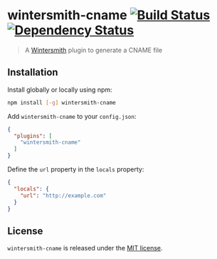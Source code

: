 # wintersmith-cname [![Build Status](https://travis-ci.org/xavierdutreilh/wintersmith-cname.svg?branch=master)](https://travis-ci.org/xavierdutreilh/wintersmith-cname) [![Dependency Status](https://gemnasium.com/badges/github.com/xavierdutreilh/wintersmith-cname.svg)](https://gemnasium.com/github.com/xavierdutreilh/wintersmith-cname)

> A [Wintersmith](https://github.com/jnordberg/wintersmith) plugin to generate a CNAME file

## Installation

Install globally or locally using npm:

```bash
npm install [-g] wintersmith-cname
```

Add `wintersmith-cname` to your `config.json`:

```json
{
  "plugins": [
    "wintersmith-cname"
  ]
}
```

Define the `url` property in the `locals` property:

```json
{
  "locals": {
    "url": "http://example.com"
  }
}
```

## License

`wintersmith-cname` is released under the [MIT license](http://en.wikipedia.org/wiki/MIT_License).
